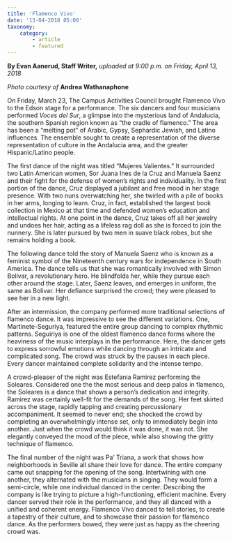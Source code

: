 ```yaml
---
title: 'Flamenco Vivo'
date: '13-04-2018 05:00'
taxonomy:
    category:
        - article
        - featured
---
```


**By Evan Aanerud, Staff Writer,** _uploaded at 9:00 p.m. on Friday, April 13, 2018_

_Photo courtesy of_ **Andrea Wathanaphone**

On Friday, March 23, The Campus Activities Council brought Flamenco Vivo to the Edson stage for a performance. The six dancers and four musicians performed _Voces del Sur_, a glimpse into the mysterious land of Andalucia, the southern Spanish region known as “the cradle of flamenco.” The area has been a “melting pot” of Arabic, Gypsy, Sephardic Jewish, and Latino influences. The ensemble sought to create a representation of the diverse representation of culture in the Andalucia area, and the greater Hispanic/Latino people. 

The first dance of the night was titled “Mujeres Valientes.” It surrounded two Latin American women, Sor Juana Ines de la Cruz and Manuela Saenz and their fight for the defense of women’s rights and individuality. In the first portion of the dance, Cruz displayed a jubilant and free mood in her stage presence. With two nuns overwatching her, she twirled with a pile of books in her arms, longing to learn. Cruz, in fact, established the largest book collection in Mexico at that time and defended women’s education and intellectual rights. At one point in the dance, Cruz takes off all her jewelry and undoes her hair, acting as a lifeless rag doll as she is forced to join the nunnery. She is later pursued by two men in suave black robes, but she remains holding a book. 

The following dance told the story of Manuela Saenz who is known as a feminist symbol of the Nineteenth century wars for independence in South America. The dance tells us that she was romantically involved with Simon Bolivar, a revolutionary hero. He blindfolds her, while they pursue each other around the stage. Later, Saenz leaves, and emerges in uniform, the same as Bolivar. Her defiance surprised the crowd; they were pleased to see her in a new light. 

After an intermission, the company performed more traditional selections of flamenco dance. It was impressive to see the different variations. One, Martinete-Seguriya, featured the entire group dancing to complex rhythmic patterns. Seguiriya is one of the oldest flamenco dance forms where the heaviness of the music interplays in the performance. Here, the dancer gets to express sorrowful emotions while dancing through an intricate and complicated song. The crowd was struck by the pauses in each piece. Every dancer maintained complete solidarity and the intense tempo. 

A crowd-pleaser of the night was Estefania Ramirez performing the Soleares. Considered one the the most serious and deep palos in flamenco, the Soleares is a dance that shows a person’s dedication and integrity. Ramirez was certainly well-fit for the demands of the song. Her feet skirted across the stage, rapidly tapping and creating percussionary accompaniment. It seemed to never end; she shocked the crowd by completing an overwhelmingly intense set, only to immediately begin into another. Just when the crowd would think it was done, it was not. She elegantly conveyed the mood of the piece, while also showing the gritty technique of flamenco. 

The final number of the night was Pa’ Triana, a work that shows how neighborhoods in Seville all share their love for dance. The entire company came out snapping for the opening of the song. Intertwining with one another, they alternated with the musicians in singing. They would form a semi-circle, while one individual danced in the center. Describing the company is like trying to picture a high-functioning, efficient machine. Every dancer served their role in the performance, and they all danced with a unified and coherent energy. Flamenco Vivo danced to tell stories, to create a tapestry of their culture, and to showcase their passion for flamenco dance. As the performers bowed, they were just as happy as the cheering crowd was. 


